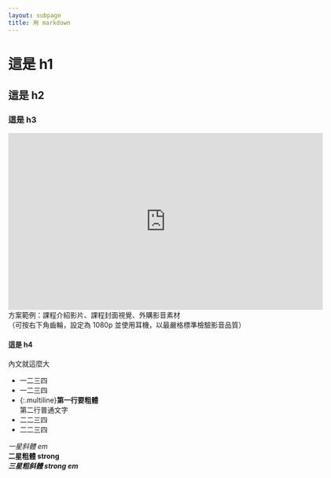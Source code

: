 ```yaml
---
layout: subpage
title: 用 markdown
---
```



# 這是 h1

## 這是 h2

### 這是 h3

<p class="video-iframe"><iframe width="640" height="360" src="https://www.youtube.com/embed/9iYhUHf3a3w?rel=0&amp;showinfo=0" frameborder="0" allow="autoplay; encrypted-media" allowfullscreen></iframe>方案範例：課程介紹影片、課程封面視覺、外購影音素材<br/>（可按右下角齒輪，設定為 1080p 並使用耳機，以最嚴格標準檢驗影音品質）</p>

#### 這是 h4

內文就這麼大

- 一二三四 
- 一二三四 
- {:.multiline}**第一行要粗體**<br/>第二行普通文字
- 二二三四
- 二二三四

*一星斜體 em*<br/>
**二星粗體 strong**<br/>
***三星粗斜體 strong em***

